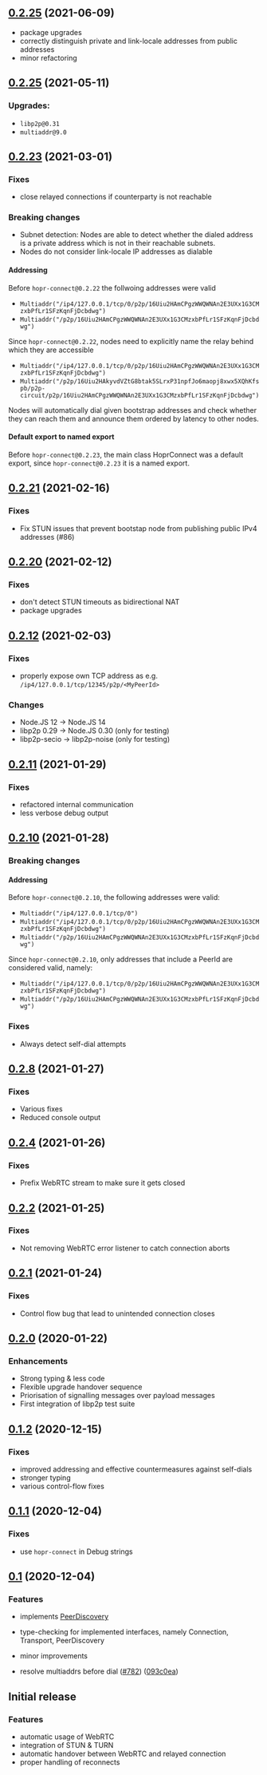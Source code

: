 <a name="0.2.26"></a>

## [0.2.25](https://github.com/hoprnet/hopr-connect/compare/v0.2.25...v0.2.26) (2021-06-09)

- package upgrades
- correctly distinguish private and link-locale addresses from public addresses
- minor refactoring

<a name="0.2.25"></a>

## [0.2.25](https://github.com/hoprnet/hopr-connect/compare/v0.2.23...v0.2.25) (2021-05-11)

### Upgrades:

- `libp2p@0.31`
- `multiaddr@9.0`

<a name="0.2.23"></a>

## [0.2.23](https://github.com/hoprnet/hopr-connect/compare/v0.2.21...v0.2.23) (2021-03-01)

### Fixes

- close relayed connections if counterparty is not reachable

### Breaking changes

- Subnet detection: Nodes are able to detect whether the dialed address is a private address which is not in their reachable subnets.
- Nodes do not consider link-locale IP addresses as dialable

#### Addressing

Before `hopr-connect@0.2.22` the follwoing addresses were valid

- `Multiaddr("/ip4/127.0.0.1/tcp/0/p2p/16Uiu2HAmCPgzWWQWNAn2E3UXx1G3CMzxbPfLr1SFzKqnFjDcbdwg")`
- `Multiaddr("/p2p/16Uiu2HAmCPgzWWQWNAn2E3UXx1G3CMzxbPfLr1SFzKqnFjDcbdwg")`

Since `hopr-connect@0.2.22`, nodes need to explicitly name the relay behind which they are accessible

- `Multiaddr("/ip4/127.0.0.1/tcp/0/p2p/16Uiu2HAmCPgzWWQWNAn2E3UXx1G3CMzxbPfLr1SFzKqnFjDcbdwg")`
- `Multiaddr("/p2p/16Uiu2HAkyvdVZtG8btak5SLrxP31npfJo6maopj8xwx5XQhKfspb/p2p-circuit/p2p/16Uiu2HAmCPgzWWQWNAn2E3UXx1G3CMzxbPfLr1SFzKqnFjDcbdwg")`

Nodes will automatically dial given bootstrap addresses and check whether they can reach them and announce them ordered by latency to other nodes.

#### Default export to named export

Before `hopr-connect@0.2.23`, the main class HoprConnect was a default export, since `hopr-connect@0.2.23` it is a named export.

<a name="0.2.21"></a>

## [0.2.21](https://github.com/hoprnet/hopr-connect/compare/v0.2.20...v0.2.21) (2021-02-16)

### Fixes

- Fix STUN issues that prevent bootstap node from publishing public IPv4 addresses (#86)

<a name="0.2.20"></a>

## [0.2.20](https://github.com/hoprnet/hopr-connect/compare/0.2.12...v0.2.20) (2021-02-12)

### Fixes

- don't detect STUN timeouts as bidirectional NAT
- package upgrades

<a name="0.2.12"></a>

## [0.2.12](https://github.com/hoprnet/hopr-connect/compare/0.2.11...0.2.12) (2021-02-03)

### Fixes

- properly expose own TCP address as e.g. `/ip4/127.0.0.1/tcp/12345/p2p/<MyPeerId>`

### Changes

- Node.JS 12 -> Node.JS 14
- libp2p 0.29 -> Node.JS 0.30 (only for testing)
- libp2p-secio -> libp2p-noise (only for testing)

<a name="0.2.11"></a>

## [0.2.11](https://github.com/hoprnet/hopr-connect/compare/0.2.10...0.2.11) (2021-01-29)

### Fixes

- refactored internal communication
- less verbose debug output

<a name="0.2.10"></a>

## [0.2.10](https://github.com/hoprnet/hopr-connect/compare/0.2.8...0.2.10) (2021-01-28)

### Breaking changes

#### Addressing

Before `hopr-connect@0.2.10`, the following addresses were valid:

- `Multiaddr("/ip4/127.0.0.1/tcp/0")`
- `Multiaddr("/ip4/127.0.0.1/tcp/0/p2p/16Uiu2HAmCPgzWWQWNAn2E3UXx1G3CMzxbPfLr1SFzKqnFjDcbdwg")`
- `Multiaddr("/p2p/16Uiu2HAmCPgzWWQWNAn2E3UXx1G3CMzxbPfLr1SFzKqnFjDcbdwg")`

Since `hopr-connect@0.2.10`, only addresses that include a PeerId are considered valid, namely:

- `Multiaddr("/ip4/127.0.0.1/tcp/0/p2p/16Uiu2HAmCPgzWWQWNAn2E3UXx1G3CMzxbPfLr1SFzKqnFjDcbdwg")`
- `Multiaddr("/p2p/16Uiu2HAmCPgzWWQWNAn2E3UXx1G3CMzxbPfLr1SFzKqnFjDcbdwg")`

### Fixes

- Always detect self-dial attempts

<a name="0.2.8"></a>

## [0.2.8](https://github.com/hoprnet/hopr-connect/compare/0.2.4...0.2.8) (2021-01-27)

### Fixes

- Various fixes
- Reduced console output

<a name="0.2.4"></a>

## [0.2.4](https://github.com/hoprnet/hopr-connect/compare/0.2.2...0.2.4) (2021-01-26)

### Fixes

- Prefix WebRTC stream to make sure it gets closed

<a name="0.2.2"></a>

## [0.2.2](https://github.com/hoprnet/hopr-connect/compare/0.2.1...0.2.2) (2021-01-25)

### Fixes

- Not removing WebRTC error listener to catch connection aborts

<a name="0.2.1"></a>

## [0.2.1](https://github.com/hoprnet/hopr-connect/compare/0.2.0...0.2.1) (2021-01-24)

### Fixes

- Control flow bug that lead to unintended connection closes

<a name="0.2.0"></a>

## [0.2.0](https://github.com/hoprnet/hopr-connect/compare/0.1.2...0.2.0) (2020-01-22)

### Enhancements

- Strong typing & less code
- Flexible upgrade handover sequence
- Priorisation of signalling messages over payload messages
- First integration of libp2p test suite

<a name="0.1.2"></a>

## [0.1.2](https://github.com/hoprnet/hopr-connect/compare/0.1.1...0.1.2) (2020-12-15)

### Fixes

- improved addressing and effective countermeasures against self-dials
- stronger typing
- various control-flow fixes

<a name="0.1.1"></a>

## [0.1.1](https://github.com/hoprnet/hopr-connect/compare/0.1...0.1.1) (2020-12-04)

### Fixes

- use `hopr-connect` in Debug strings

<a name="0.1"></a>

## [0.1](https://github.com/hoprnet/hopr-connect/compare/0.0.8...0.1) (2020-12-04)

### Features

- implements [PeerDiscovery](https://github.com/libp2p/js-libp2p-interfaces/tree/master/src/peer-discovery)
- type-checking for implemented interfaces, namely Connection, Transport, PeerDiscovery
- minor improvements

- resolve multiaddrs before dial ([#782](https://github.com/libp2p/js-libp2p/issues/782)) ([093c0ea](https://github.com/libp2p/js-libp2p/commit/093c0ea))

## Initial release

### Features

- automatic usage of WebRTC
- integration of STUN & TURN
- automatic handover between WebRTC and relayed connection
- proper handling of reconnects
